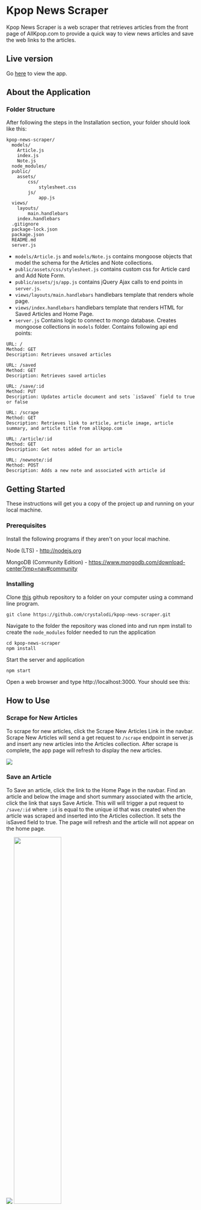 # Kpop News Scraper

Kpop News Scraper is a web scraper that retrieves articles from the front page of AllKpop.com to provide a quick way to view news articles and save the web links to the articles.

## Live version
Go [here](https://polar-depths-15878.herokuapp.com/) to view the app.

## About the Application

### Folder Structure

After following the steps in the Installation section, your folder should look like this:

```
kpop-news-scraper/
  models/
    Article.js
    index.js
    Note.js
  node_modules/
  public/
    assets/
        css/
            stylesheet.css
        js/
            app.js
  views/
    layouts/
        main.handlebars
    index.handlebars
  .gitignore
  package-lock.json
  package.json
  README.md
  server.js
```
* `models/Article.js` and `models/Note.js` contains mongoose objects that model the schema for the Articles and Note collections.
* `public/assets/css/stylesheet.js` contains custom css for Article card and Add Note Form.
* `public/assets/js/app.js` contains jQuery Ajax calls to end points in `server.js`.
* `views/layouts/main.handlebars` handlebars template that renders whole page.
* `views/index.handlebars` handlebars template that renders HTML for Saved Articles and Home Page.
* `server.js` Contains logic to connect to mongo database. Creates mongoose collections in `models` folder. Contains following api end points:
```
URL: / 
Method: GET 
Description: Retrieves unsaved articles

URL: /saved
Method: GET 
Description: Retrieves saved articles

URL: /save/:id
Method: PUT
Description: Updates article document and sets `isSaved` field to true or false

URL: /scrape
Method: GET
Description: Retrieves link to article, article image, article summary, and article title from allkpop.com

URL: /article/:id
Method: GET
Description: Get notes added for an article

URL: /newnote/:id
Method: POST
Description: Adds a new note and associated with article id
```

## Getting Started

These instructions will get you a copy of the project up and running on your local machine.

### Prerequisites

Install the following programs if they aren't on your local machine.

Node (LTS) - http://nodejs.org

MongoDB (Community Edition) - https://www.mongodb.com/download-center?jmp=nav#community


### Installing

Clone [this](https://github.com/crystalodi/kpop-news-scraper.git) github repository to a folder on your computer using a command line program.

```
git clone https://github.com/crystalodi/kpop-news-scraper.git
```

Navigate to the folder the repository was cloned into and run npm install to create the `node_modules` folder needed to run the application

```
cd kpop-news-scraper
npm install
```

Start the server and application

```
npm start
```

Open a web browser and type http://localhost:3000. Your should see this:


## How to Use

### Scrape for New Articles
To scrape for new articles, click the Scrape New Articles Link in the navbar. Scrape New Articles will send a get request to `/scrape` endpoint in server.js and insert any new articles into the Articles collection. After scrape is complete, the app page will refresh to display the new articles.

<img src="https://raw.githubusercontent.com/crystalodi/kpop-news-scraper/master/images/navbar_1.png">

### Save an Article
To Save an article, click the link to the Home Page in the navbar. Find an article and below the image and short summary associated with the article, click the link that says Save Article. This will will trigger a put request to `/save/:id` where `:id` is equal to the unique id that was created when the article was scraped and inserted into the Articles collection. It sets the isSaved field to true. The page will refresh and the article will not appear on the home page.

<img src="https://raw.githubusercontent.com/crystalodi/kpop-news-scraper/master/images/navbar_3.png">


<img src="https://raw.githubusercontent.com/crystalodi/kpop-news-scraper/master/images/save_an_article.jpg" width="50%">


### View and Add Comment(s) to Article

<img src="https://raw.githubusercontent.com/crystalodi/kpop-news-scraper/master/images/view_add_comment.png" width="50%">


<img src="https://raw.githubusercontent.com/crystalodi/kpop-news-scraper/master/images/save_an_article.jpg" width="50%" height="100%">

### Remove a Saved Article

<img src="https://raw.githubusercontent.com/crystalodi/kpop-news-scraper/master/images/navbar_2.png" width="50%" height="100%">

<img src="https://raw.githubusercontent.com/crystalodi/kpop-news-scraper/master/images/saved_articles.jpg" width="50%" height="100%">

<img src="https://raw.githubusercontent.com/crystalodi/kpop-news-scraper/master/images/remove_from_saved.jpg" width="50%" height="100%">

## Built With

* [NodeJS](https://nodejs.org/) - The web framework used
* [Express](https://expressjs.com/) - Used to create web server
* [Mongoose](http://mongoosejs.com/) - Used to create mongodb collections and relationships with other collections.
* [Express Handlebars](https://www.npmjs.com/package/express-handlebars/) - Used to generate layout
* [Materialize CSS](https://materializecss.com/) - CSS Framework used to add styling to layout.
* [Cheerio](https://www.npmjs.com/package/cheerio) - Node Package that executes jQuery from web server to scrape web site.
* [Request](https://www.npmjs.com/package/request) - HTTP client that retrieves website HTML.
* [Body Parser](https://www.npmjs.com/package/body-parser) - Middleware for parsing body sent for POST requests.

## Authors

* **Crystal Odi** - *Initial work* - [crystalodi](https://github.com/crystalodi)


## Acknowledgments

* Stack Overflow
* Express Documentation
* Mongoose Documentation
* MongoDB Documentation
* AllKpop.com
* Mozilla Developer's Network

